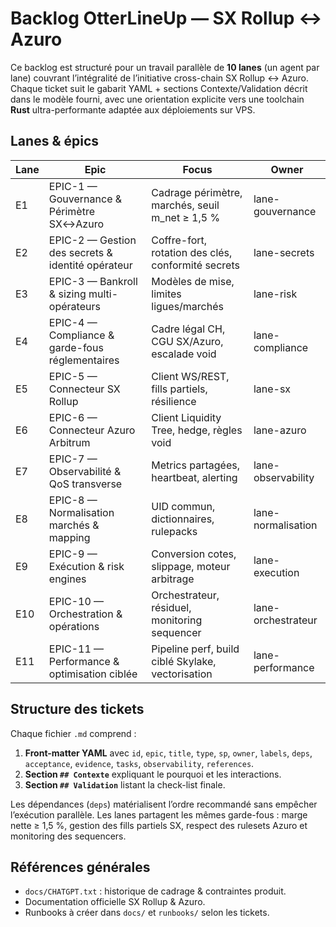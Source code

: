 # Backlog OtterLineUp — SX Rollup ↔ Azuro

Ce backlog est structuré pour un travail parallèle de **10 lanes** (un agent par lane) couvrant l’intégralité de l’initiative cross-chain SX Rollup ↔ Azuro. Chaque ticket suit le gabarit YAML + sections Contexte/Validation décrit dans le modèle fourni, avec une orientation explicite vers une toolchain **Rust** ultra-performante adaptée aux déploiements sur VPS.

## Lanes & épics
| Lane | Epic | Focus | Owner |
| --- | --- | --- | --- |
| E1 | EPIC-1 — Gouvernance & Périmètre SX↔Azuro | Cadrage périmètre, marchés, seuil m_net ≥ 1,5 % | lane-gouvernance |
| E2 | EPIC-2 — Gestion des secrets & identité opérateur | Coffre-fort, rotation des clés, conformité secrets | lane-secrets |
| E3 | EPIC-3 — Bankroll & sizing multi-opérateurs | Modèles de mise, limites ligues/marchés | lane-risk |
| E4 | EPIC-4 — Compliance & garde-fous réglementaires | Cadre légal CH, CGU SX/Azuro, escalade void | lane-compliance |
| E5 | EPIC-5 — Connecteur SX Rollup | Client WS/REST, fills partiels, résilience | lane-sx |
| E6 | EPIC-6 — Connecteur Azuro Arbitrum | Client Liquidity Tree, hedge, règles void | lane-azuro |
| E7 | EPIC-7 — Observabilité & QoS transverse | Metrics partagées, heartbeat, alerting | lane-observability |
| E8 | EPIC-8 — Normalisation marchés & mapping | UID commun, dictionnaires, rulepacks | lane-normalisation |
| E9 | EPIC-9 — Exécution & risk engines | Conversion cotes, slippage, moteur arbitrage | lane-execution |
| E10 | EPIC-10 — Orchestration & opérations | Orchestrateur, résiduel, monitoring sequencer | lane-orchestrateur |
| E11 | EPIC-11 — Performance & optimisation ciblée | Pipeline perf, build ciblé Skylake, vectorisation | lane-performance |

## Structure des tickets
Chaque fichier `.md` comprend :

1. **Front-matter YAML** avec `id`, `epic`, `title`, `type`, `sp`, `owner`, `labels`, `deps`, `acceptance`, `evidence`, `tasks`, `observability`, `references`.
2. **Section `## Contexte`** expliquant le pourquoi et les interactions.
3. **Section `## Validation`** listant la check-list finale.

Les dépendances (`deps`) matérialisent l’ordre recommandé sans empêcher l’exécution parallèle. Les lanes partagent les mêmes garde-fous : marge nette ≥ 1,5 %, gestion des fills partiels SX, respect des rulesets Azuro et monitoring des sequencers.

## Références générales
- `docs/CHATGPT.txt` : historique de cadrage & contraintes produit.
- Documentation officielle SX Rollup & Azuro.
- Runbooks à créer dans `docs/` et `runbooks/` selon les tickets.
